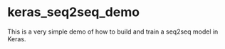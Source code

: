 # keras_seq2seq_demo
This is a very simple demo of how to build and train a seq2seq model in Keras.
